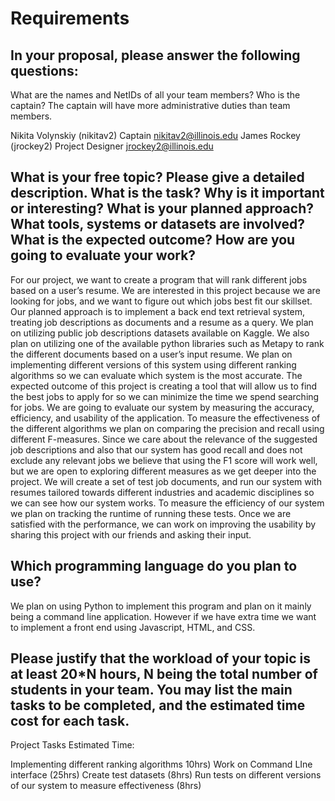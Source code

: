 # Requirements
## In your proposal, please answer the following questions:
What are the names and NetIDs of all your team members? Who is the captain? The captain will have more administrative duties than team members.

Nikita Volynskiy (nikitav2) Captain nikitav2@illinois.edu
James Rockey (jrockey2) Project Designer jrockey2@illinois.edu

## What is your free topic? Please give a detailed description. What is the task? Why is it important or interesting? What is your planned approach? What tools, systems or datasets are involved? What is the expected outcome? How are you going to evaluate your work?

For our project, we want to create a program that will rank different jobs based on a user’s resume. We are interested in this project because we are looking for jobs, and we want to figure out which jobs best fit our skillset. Our planned approach is to implement a back end text retrieval system, treating job descriptions as documents and a resume as a query. We plan on utilizing public job descriptions datasets available on Kaggle. We also plan on utilizing one of the available python libraries such as Metapy to rank the different documents based on a user’s input resume. We plan on implementing different versions of this system using different ranking algorithms so we can evaluate which system is the most accurate. The expected outcome of this project is creating a tool that will allow us to find the best jobs to apply for so we can minimize the time we spend searching for jobs. 
We are going to evaluate our system by measuring the accuracy, efficiency, and usability of the application. To measure the effectiveness of the different algorithms we plan on comparing the precision and recall using different F-measures. Since we care about the relevance of the suggested job descriptions and also that our system has good recall and does not exclude any relevant jobs we believe that using the F1 score will work well, but we are open to exploring different measures as we get deeper into the project. We will create a set of test job documents, and run our system with resumes tailored towards different industries and academic disciplines so we can see how our system works. To measure the efficiency of our system we plan on tracking the runtime of running these tests. Once we are satisfied with the performance, we can work on improving the usability by sharing this project with our friends and asking their input.


## Which programming language do you plan to use?
We plan on using Python to implement this program and plan on it mainly being a command line application. However if we have extra time we want to implement a front end using Javascript, HTML, and CSS.
 
## Please justify that the workload of your topic is at least 20*N hours, N being the total number of students in your team. You may list the main tasks to be completed, and the estimated time cost for each task.

Project Tasks Estimated Time:

Implementing different ranking algorithms 10hrs)
Work on Command LIne interface (25hrs)
Create test datasets (8hrs)
Run tests on different versions of our system to measure effectiveness (8hrs)
